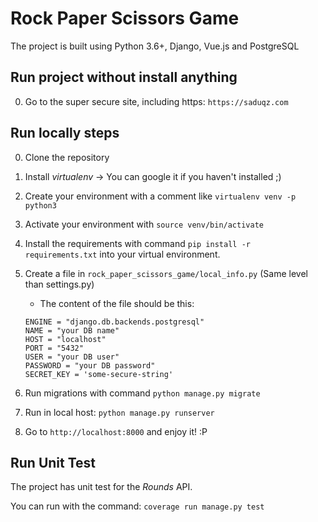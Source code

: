 # Rock Paper Scissors Game

The project is built using Python 3.6+, Django, Vue.js and PostgreSQL 

## Run project without install anything

0. Go to the super secure site, including https: `https://saduqz.com`


## Run locally steps

0. Clone the repository

0. Install *virtualenv* -> You can google it if you haven't installed ;)

0. Create your environment with a comment like `virtualenv venv -p python3`

0. Activate your environment with `source venv/bin/activate`

0. Install the requirements with command `pip install -r requirements.txt` into your virtual environment.
 
0. Create a file in `rock_paper_scissors_game/local_info.py` (Same level than settings.py)
    - The content of the file should be this: 
    ```
    ENGINE = "django.db.backends.postgresql"
    NAME = "your DB name"
    HOST = "localhost"
    PORT = "5432"
    USER = "your DB user"
    PASSWORD = "your DB password"
    SECRET_KEY = 'some-secure-string'
    ```
0. Run migrations with command `python manage.py migrate`

0. Run in local host: `python manage.py runserver`

0. Go to `http://localhost:8000` and enjoy it! :P


## Run Unit Test

The project has unit test for the *Rounds* API.

You can run with the command: `coverage run manage.py test`